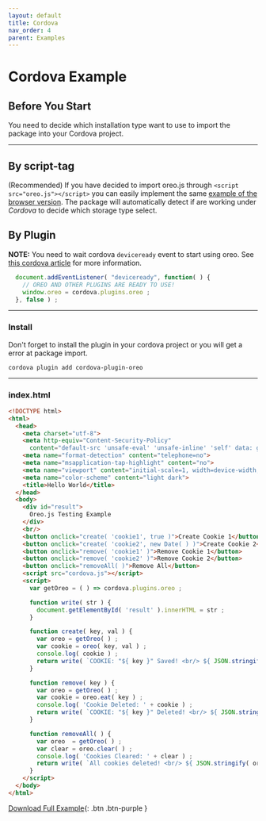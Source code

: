 ```yaml
---
layout: default
title: Cordova
nav_order: 4
parent: Examples
---
```


# Cordova Example

## Before You Start
You need to decide which installation type want to use to import the package into your Cordova project.

------

## By script-tag
(Recommended) If you have decided to import oreo.js through `<script src="oreo.js"></script>` you can easily implement the same [example of the browser version](/examples/browser.html). The package will automatically detect if are working under *Cordova* to decide which storage type select.

## By Plugin
**NOTE:** You need to wait cordova `deviceready` event to start using oreo. See [this cordova article](https://cordova.apache.org/docs/es/latest/cordova/events/events.deviceready.html) for more information.

```js
  document.addEventListener( "deviceready", function( ) {
    // OREO AND OTHER PLUGINS ARE READY TO USE!
    window.oreo = cordova.plugins.oreo ;
  }, false ) ;
```

------

### Install
Don't forget to install the plugin in your cordova project or you will get a error at package import.

`cordova plugin add cordova-plugin-oreo`

------
### index.html
```html
<!DOCTYPE html>
<html>
  <head>
    <meta charset="utf-8">
    <meta http-equiv="Content-Security-Policy"
      content="default-src 'unsafe-eval' 'unsafe-inline' 'self' data: gap: https://ssl.gstatic.com 'unsafe-eval'; style-src 'self' 'unsafe-inline'; media-src *; img-src 'self' data: content:;">
    <meta name="format-detection" content="telephone=no">
    <meta name="msapplication-tap-highlight" content="no">
    <meta name="viewport" content="initial-scale=1, width=device-width, viewport-fit=cover">
    <meta name="color-scheme" content="light dark">
    <title>Hello World</title>
  </head>
  <body>
    <div id="result">
      Oreo.js Testing Example
    </div>
    <br/>
    <button onclick="create( 'cookie1', true )">Create Cookie 1</button>
    <button onclick="create( 'cookie2', new Date( ) )">Create Cookie 2</button>
    <button onclick="remove( 'cookie1' )">Remove Cookie 1</button>
    <button onclick="remove( 'cookie2' )">Remove Cookie 2</button>
    <button onclick="removeAll( )">Remove All</button>
    <script src="cordova.js"></script>
    <script>
      var getOreo = ( ) => cordova.plugins.oreo ;

      function write( str ) {
        document.getElementById( 'result' ).innerHTML = str ;
      }

      function create( key, val ) {
        var oreo = getOreo( ) ;
        var cookie = oreo( key, val ) ;
        console.log( cookie ) ;
        return write( `COOKIE: "${ key }" Saved! <br/> ${ JSON.stringify( oreo.list, null, 2 ) }` ) ;
      } 

      function remove( key ) {
        var oreo = getOreo( ) ;
        var cookie = oreo.eat( key ) ;
        console.log( 'Cookie Deleted: ' + cookie ) ;
        return write( `COOKIE: "${ key }" Deleted! <br/> ${ JSON.stringify( oreo.list, null, 2 ) }` ) ;
      } 

      function removeAll( ) {
        var oreo  = getOreo( ) ;
        var clear = oreo.clear( ) ;
        console.log( 'Cookies Cleared: ' + clear ) ;
        return write( `All cookies deleted! <br/> ${ JSON.stringify( oreo.list, null, 2 ) }` ) ;
      } 
    </script>
  </body>
</html>
```

[Download Full Example](https://github.com/PudreteDiablo/oreo.js/tree/master/examples/cordova){: .btn .btn-purple }